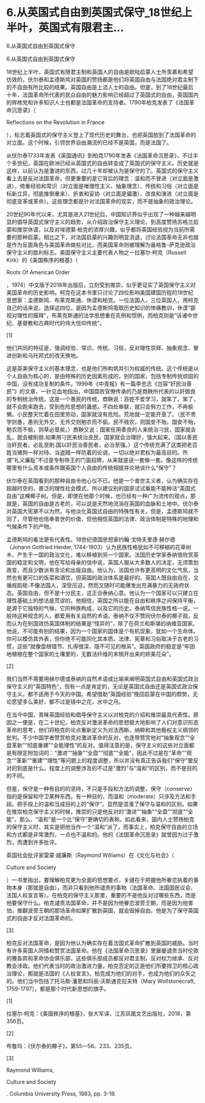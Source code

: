 # 6.从英国式自由到英国式保守_18世纪上半叶，英国式有限君主...

6.从英国式自由到英国式保守

6.从英国式自由到英国式保守

18世纪上半叶，英国式有限君主制和英国人的自由是欧陆启蒙人士所羡慕和希望仿效的，伏尔泰和孟德斯鸠对英国的赞扬都是他们将英国自由与法国绝对君主制下的不自由有所比较的结果。英国自由是上流人士的自由。但是，到了18世纪最后十年，法国革命所代表的民众自由的魅力影响已经超过了英国式的自由，英国国内的辉格党和许多知识人士也都是法国革命的支持者。1790年柏克发表了《法国革命沉思录》（

Reflections on the Revolution in France

），标志着英国式的保守主义登上了现代历史的舞台，也把英国放到了法国革命的对立面。这个时候，引领世界自由潮流的已经不是英国，而是法国了。

从伏尔泰1733年发表《英国通讯》到柏克1790年发表《法国革命沉思录》，不过半个多世纪，英国在欧洲已经从英国式的自由转变成了英国式的保守主义。历史就是这样，以前认为是激进的东西，过几十年却被认为是保守的了。英国式的保守主义看上去是反对法国革命，但更重要的是它背后的理念：温和而不冒进（对立面是激进），倚重经验和常识（对立面是唯理性主义、抽象理念）、传统和习俗（对立面是标新立异，彻底推倒重来）、折衷和妥协（对立面是偏激）、改良和演进（对立面是彻底变革或革命）。这些理念都是针对法国革命的现实，而不是抽象的政治理论。

20世纪90年代以来，尤其是进入21世纪后，中国知识界似乎出现了一种越来越明显的倡导英国式保守主义的趋势，从介绍政治保守主义理论，到高度赞扬苏格兰启蒙和推崇休谟，以及对埃德蒙·柏克的浓厚兴趣，似乎都将英国经验视为当前所需要的那种启蒙。相比之下，对法国启蒙的兴趣则明显消退，讨论法国革命无非也就是作为反面角色与美国革命做些对比，而美国革命则被理解为盎格鲁-萨克逊政治保守主义的胜利标志。美国保守主义主要代表人物之一拉塞尔·柯克（Russell Kirk）的《美国秩序的根基》（

Roots Of American Order

，1974）中文版于2018年出版后，立刻受到推崇，似乎更证实了英国保守主义对美国革命的历史影响。柯克在这本书里只讨论了四位影响美国建国历程的18世纪思想家：孟德斯鸠、布莱克斯通、休谟和柏克。一位法国人，三位英国人，用柯克自己的话来说，选择这四位，是因为孟德斯鸠吸取历史知识的惨痛教训，休谟“鄙视对理性的膜拜”，布莱克斯通的法学思想重在先例和惯例，而柏克则是“诉诸中世纪、基督教和古典时代的伟大信仰传统”。

[1]

他们共同的特征是，强调经验、常识、传统、习俗，反对理性崇拜、抽象观念、冒进创新和乌托邦式的改天换地。

这是英美保守主义的基本理念，也是他们所构筑并引为权威的传统。这个传统是以个人自由为核心的，是由特殊的历史因素形成的，别的国家，包括专制传统顽固的中国，没有成功复制的条件。1999年《中青报》有一篇李忠志《岂容“奸民治善民”》的文章，一针见血地指出，中国腐败官僚传承的乃是商鞅所代表的以奸御良的专制统治传统。这是一个愚民的传统，商鞅说：百姓不爱学习，就笨了。笨了，就不会跑来跑去，受到危险思想的蛊惑。不四处串联，就只会努力工作，不再偷懒。小民整天忙着在田里劳动，国家就没有危险。荒地就一定能开垦了。（民不贵学则愚，愚则无外交，无外交则勉农而不偷。民不贱农，则国安不殆。国安不殆，勉农而不偷，则草必垦矣。）商鞅又说：国家任用善良的人来统治刁民，国家就会乱，就会被削弱.如果用刁民来统治良民，国家就会治理好，强大起来。（国以善民治奸民者，必乱至削.国以奸民治善民者，必治至强。）这个传统充满了这类把老百姓当猪狗一样对待、当盗贼一样防着的论调，一切以绝对君权为最高目的。所谓“礼义廉耻”不过是专制帝王的门面招牌，从来就是说一套做一套。像这样的传统哪里有什么资本或条件跟英国个人自由的传统相提并论地谈什么“保守”？

伏尔泰在英国看到的那种自由令他心仪不已。他是一个普世主义者，认为确实存在超越时空的、普泛的理性社会模式，所以建议别的国家试试看能不能种活“英国式自由”这棵椰子树。但是，即使在他那个时候，也已经有一种广为流传的观点，那就是，英国的自由是古老的，可以说是天然地流淌在英国的血脉和土地中。伏尔泰对英国大宪章不以为然，与他淡化英国式自由的特殊性有关。但是，孟德斯鸠就不同了，尽管他也信奉普世的价值，但他相信英国的法律、政治体制是特殊的地理和气候条件下的产物。

孟德斯鸠的看法更有代表性。18世纪德国思想家约翰·戈特夫里德·赫尔德（Johann Gotfried Herder, 1744-1803）认为民族性格犹如不可移植的花草树木，产生于一国的政治文化，难以移植到另一个国家。法国历史学家泰纳很欣赏英国的稳定和文明，他在写给母亲的信中说，英国人服从大多数人的决定，无须策划政变，而且少数派有言论和出版自由。他认为，法国也许有更高明的文化气氛，当然也有更可口的饭菜和酒饮，但英国的政治体系是最好的。英国人既自由自在，又循规蹈矩.不像法国人，深受压迫，然而又随时可能爆发出充满暴力的无政府状态。英国自由，但不是十分民主，这正合泰纳心意。他认为一个国家可以只建立在理性基础上的想法是荒谬的。他相信，英国之所以能在自由和秩序之间保持平衡，是源于它独特的气候，它的种族构成，以及它的历史。泰纳笃信民族性格一说。一般持这种观念的人，都爱用有关自然的术语。泰纳不仅不赞同伏尔泰的椰子观，反而认为在别国效仿英国体制的结果是“怪异的”，除了在荷兰和斯堪的纳维亚国家。他说，不可能有别的结果，因为一个国家的国体是个有机现象，犹如一个生命体。你可以模仿其外表，但你绝不可能同化其本质。法律、宪章和习俗取决于古老的习惯，这些“就像盘根错节、扎得很深、隐不可见的根系”。英国政府的稳定是“牢固地植根在整个国家的土壤里的，无数活纤维的末梢开出来的娇美花朵”。

[2]

我们当然不需要用赫尔德或泰纳的自然术语或比喻来阐明英国式自由和英国式政治保守主义的“英国特色”，但有一点是肯定的，无论是英国式自由还是英国式政治保守主义，都不适用于今天的中国。希望借助“英国经验”挽回启蒙在中国的颓势，无论愿望多么美好，都不过是镜中之花，水中之月。

在当今中国，青睐英国经验和倡导保守主义以对柏克的介绍和推崇最具代表性。原因之一便是，在二十世纪，柏克反对激进革命的思想极大地影响了人们对意识形态革命的思考，他们将柏克的论点重新定义为对法西斯、纳粹和其他极权主义纲领的批判。不少中国学者赞赏柏克对激进革命的反对，也连带赞赏他对“抽象观念”“全盘革新”“彻底重建”“全能理性”的反对。值得注意的是，保守主义的这些对立面都是有限定附加词的：“激进”“抽象”“全盘”“彻底”“全能”，因此不过是在“革命”“观念”“革新”“重建”“理性”等问题上的程度调整，所以并没有真正告诉我们“保守”要反对的到底是什么。程度上的调整涉及的不过是“激烈”与“温和”的区别，而不是目的的不同。

但是，保守是一种有目的的坚持，不只是手段和方法的调整，保守（conserve）指的是保留和守卫某种东西，有一种目的，而温和（moderate）只涉及方法和手段。把手段上的温和当成目的上的“保守”，显然是混淆了保守与温和的区别。如果在推崇柏克保守主义的时候，推崇的只是他反对的“激进”“抽象”“全盘”“彻底”“全能”，那么，“温和”是一个比“保守”更确切的表称。如此看来，国内人士赞扬柏克的保守主义时，其实是把他当作一个“温和”派了，而事实上，柏克保守自由的立场和方式都是非常激烈，一点也不温和的。他的《法国革命沉思录》就曾因为过于激烈，而遭到许多批评。

英国社会批评家雷蒙·威廉斯（Raymond Williams）在《文化与社会》（

Culture and Society

）一书里指出，要理解柏克更为全面的思想要点，关键在于把握他所眷恋执着的事物本身（那就是自由），而非只看到他所谴责的事物（法国革命、法国国民议会、法国人权宣言等）。在柏克的保守主义那里，重要的不是他反对过哪些东西，而是他要保守什么。柏克谴责法国革命，并不是因为他眷恋波旁王朝，而是因为他害怕，推翻波旁王朝的那场革命如果扩散到英国，就会毁掉自由。他是为了保守英国式的自由才反对法国革命的。

[3]

柏克反对法国革命，是因为他认为确实存在着法国式革命扩散到英国的威胁。当时有许多英国人同情和赞赏法国革命。他在《法国革命沉思录》里屡屡谴责当时伦敦的雅各宾和革命协会俱乐部，这些俱乐部成员都反对君主制，反对权力继承、反对教会涉政。他们代表当时的政治激进力量。柏克否定的正是他们所要捍卫的核心政治理论，那就是法国的《人权宣言》。柏克成为他们的对手，也成为他们的众矢之的。他们当中包括了托马斯·潘恩和玛丽·沃斯通克拉夫特（Mary Wollstonecraft, 1759-1797），都是那个时代新思想的旗手。

[1]

拉塞尔·柯克：《美国秩序的根基》，张大军译，江苏凤凰文艺出版社，2018，第356页。

[2]

布鲁玛：《伏尔泰的椰子》，第55—56、233、235页。

[3]

Raymond Williams,

Culture and Society

. Columbia University Press, 1983, pp. 3-19.